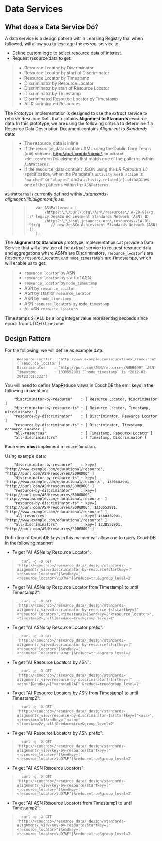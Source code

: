 # Data Services

## What does a Data Service Do?

A data service is a design pattern within Learning Registry that when followed, will allow you to leverage the _extract_ service to:

* Define custom logic to select resource data of interest. 
* Request resource data to get:

> * Resource Locator by Discriminator
> * Resource Locator by start of Discriminator
> * Resource Locator by Timestamp
> * Discriminator by Resource Locator
> * Discriminator by start of Resource Locator
> * Discriminator by Timestamp
> * Discriminated Resource Locator by Timestamp
> * All Discriminated Resources

The Prototype implementation is designed to use the _extract_ service to retrieve Resource Data that contains **Alignment to Standards** resource data. In this prototype, we are using the following criteria to determine if a Resource Data Description Document contains _Alignment to Standards_ data:

> * The resource_data is inline 
> * If the resource_data contains XML using the Dublin Core Terms (dct) schema, http://purl.org/dc/terms/, to extract `<dct:conformsTo>` elements that match one of the patterns within `ASNPatterns`.
> * If the resource_data contains JSON using the _LR Paradata 1.0_ specification, when the Paradata's `activity.verb.action` is `"matched"` or `"aligned"` and a `activity.related[n].id` matches one of the patterns within the `ASNPatterns`.

`ASNPatterns` is currently defined within _./standards-alignment/lib/alignment.js_ as:

> >        var ASNPatterns = [
> >            /https?:\/\/purl\.org\/ASN\/resources\/[A-Z0-9]+/g,        // legacy Jes&Co Achievement Standards Network (ASN) ID
> >            /https?:\/\/asn\.jesandco\.org\/resources\/[A-Z0-9]+/g     // new Jes&Co Achievement Standards Network (ASN) ID
> >        ];

The **Alignment to Standards** prototype implementation cat provide a Data Service that will allow use of the _extract_ service to request resource data and aggregations where ASN's are Discriminators, `resource_locator`'s are Resource resource_locator, and `node_timestamp`'s are Timestamps, which will enable us to get:

> * `resource_locator` by ASN
> * `resource_locator` by start of ASN
> * `resource_locator` by `node_timestamp`
> * ASN by `resource_locator`
> * ASN by start of `resource_locator`
> * ASN by `node_timestamp`
> * ASN `resource_locator`s by `node_timestamp`
> * All ASN `resource_locator`s

Timestamps SHALL be a long integer value representing seconds since epoch from UTC+0 timezone.

## Design Pattern

For the following, we will define as example data:

>     Resource Locator : "http://www.example.com/educational/resource" (`resource_locator`)
>     Discriminator    : "http://purl.com/ASN/resources/S000000" (ASN)
>     Timestamp        : 1330552901 (`node_timestamp` is "2012-02-29T22:01:32Z")

You will need to define MapReduce views in CouchDB the emit keys in the following convention:

        "discriminator-by-resource"    : [ Resource Locator, Discriminator ]
        "discriminator-by-resource-ts" : [ Resource Locator, Timestamp, Discriminator ]
        "resource-by-discriminator"    : [ Discriminator, Resource Locator ]
        "resource-by-discriminator-ts" : [ Discriminator, Timestamp, Resource Locator ]
        "all-resources"                : [ Timestamp, Resource Locator ]
        "all-discriminators"           : [ Timestamp, Discriminator ]

Each view **must** implement a `reduce` function.

Using example data:

        "discriminator-by-resource"    : key=[ "http://www.example.com/educational/resource", "http://purl.com/ASN/resources/S000000" ] 
        "discriminator-by-resource-ts" : key=[ "http://www.example.com/educational/resource", 1330552901, "http://purl.com/ASN/resources/S000000" ] 
        "resource-by-discriminator"    : key=[ "http://purl.com/ASN/resources/S000000", "http://www.example.com/educational/resource" ] 
        "resource-by-discriminator-ts" : key=[ "http://purl.com/ASN/resources/S000000", 1330552901, "http://www.example.com/educational/resource" ] 
        "all-resources"                : key=[ 1330552901, "http://www.example.com/educational/resource" ]
        "all-discriminators"           : key=[ 1330552901, "http://purl.com/ASN/resources/S000000" ]

Definition of CouchDB keys in this manner will allow one to query CouchDB in the following manner:

* To get "All ASNs by Resource Locator":

>       curl -g -X GET 'http://<couchdb>/resource_data/_design/standards-alignment/_view/discriminator-by-resource?startkey=["<resource_locator>"]&endkey=["<resource_locator>\uD7AF"]&reduce=true&group_level=2'

* To get "All ASNs by Resource Locator from Timestamp1 to until Timestamp2":

>       curl -g -X GET 'http://<couchdb>/resource_data/_design/standards-alignment/_view/discriminator-by-resource-ts?startkey=["<resource_locator>",<timestamp1>]&endkey=["<resource_locator>",<timestamp2>,null]&reduce=true&group_level=2'

* To get "All ASNs by Resource Locator prefix":

>       curl -g -X GET 'http://<couchdb>/resource_data/_design/standards-alignment/_view/discriminator-by-resource?startkey=["<resource_locator>"]&endkey=["<resource_locator>\uD7AF"]&reduce=true&group_level=2'

* To get "All Resource Locators by ASN":

>       curl -g -X GET 'http://<couchdb>/resource_data/_design/standards-alignment/_view/resource-by-discriminator?startkey=["<asn>"]&endkey=["<asn>\uD7AF"]&reduce=true&group_level=2'

* To get "All Resource Locators by ASN from Timestamp1 to until Timestamp2":

>       curl -g -X GET 'http://<couchdb>/resource_data/_design/standards-alignment/_view/resource-by-discriminator-ts?startkey=["<asn>",<timestamp1>]&endkey=["<asn>",<timestamp2>,null]&reduce=true&group_level=2'

* To get "All Resource Locators by ASN prefix":

>       curl -g -X GET 'http://<couchdb>/resource_data/_design/standards-alignment/_view/key-by-resource?startkey=["<resource_locator>"]&endkey=["<resource_locator>\uD7AF"]&reduce=true&group_level=2'

* To get "All ASN Resource Locators":

>       curl -g -X GET 'http://<couchdb>/resource_data/_design/standards-alignment/_view/key-by-resource?startkey=["<resource_locator>"]&endkey=["<resource_locator>\uD7AF"]&reduce=true&group_level=2'

* To get "All ASN Resource Locators from Timestamp1 to until Timestamp2":

>       curl -g -X GET 'http://<couchdb>/resource_data/_design/standards-alignment/_view/key-by-resource?startkey=["<resource_locator>"]&endkey=["<resource_locator>\uD7AF"]&reduce=true&group_level=2'
